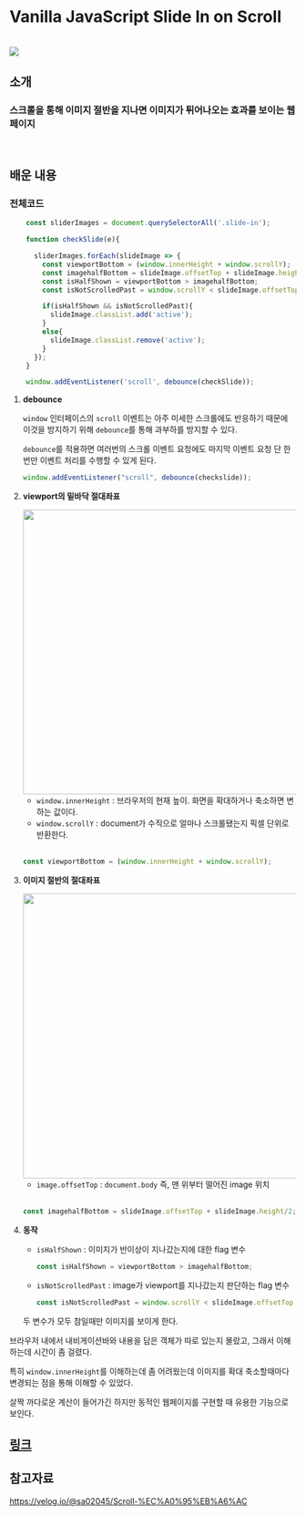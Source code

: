 # Vanilla JavaScript Slide In on Scroll

<br>

<img src="https://im2.ezgif.com/tmp/ezgif-2-de5232f822.gif">

## **소개** 

### 스크롤을 통해 이미지 절반을 지나면 이미지가 튀어나오는 효과를 보이는 웹페이지


<br/>

## **배운 내용**



### 전체코드

```js
    const sliderImages = document.querySelectorAll('.slide-in');

    function checkSlide(e){ 

      sliderImages.forEach(slideImage => {
        const viewportBottom = (window.innerHeight + window.scrollY);
        const imagehalfBottom = slideImage.offsetTop + slideImage.height/2;
        const isHalfShown = viewportBottom > imagehalfBottom;
        const isNotScrolledPast = window.scrollY < slideImage.offsetTop + slideImage.height;

        if(isHalfShown && isNotScrolledPast){
          slideImage.classList.add('active');
        }
        else{
          slideImage.classList.remove('active');
        }
      });
    }

    window.addEventListener('scroll', debounce(checkSlide));
```

1) **debounce**

    `window` 인터페이스의 `scroll` 이벤트는 아주 미세한 스크롤에도 반응하기 때문에 이것을 방지하기 위해 `debounce`를 통해 과부하를 방지할 수 있다.

    `debounce`를 적용하면 여러번의 스크롤 이벤트 요청에도 마지막 이벤트 요청 단 한번만 이벤트 처리를 수행할 수 있게 된다.

    ```js
    window.addEventListener("scroll", debounce(checkslide));
    ```

2) **viewport의 밑바닥 절대좌표**

    <img src="https://velog.velcdn.com/images%2Fsa02045%2Fpost%2Fd7132d1e-7eac-4598-aca8-f23d139b0ec8%2Fver2.png" width="500">

    - `window.innerHeight` : 브라우저의 현재 높이. 화면을 확대하거나 축소하면 변하는 값이다.
    - `window.scrollY` : document가 수직으로 얼마나 스크롤됐는지 픽셀 단위로 반환한다.

    <br/>

    ```js
    const viewportBottom = (window.innerHeight + window.scrollY);
    ```

3) **이미지 절반의 절대좌표**

    <img src="https://velog.velcdn.com/images%2Fsa02045%2Fpost%2F586b99d8-d5e6-4f37-807c-508027acce5e%2Fimage%20halfk.png" width="500">

    <br/>


    -  `image.offsetTop` : `document.body` 즉, 맨 위부터 떨어진 image 위치

    <br/>

    ```js
    const imagehalfBottom = slideImage.offsetTop + slideImage.height/2;
    ```

4) **동작**

    - `isHalfShown` : 이미지가 반이상이 지나갔는지에 대한 flag 변수

        ```js
        const isHalfShown = viewportBottom > imagehalfBottom;
        ```

    - `isNotScrolledPast` : image가 viewport를 지나갔는지 판단하는 flag 변수

        ```js
        const isNotScrolledPast = window.scrollY < slideImage.offsetTop + slideImage.height;
        ```
    두 변수가 모두 참일때만 이미지를 보이게 한다.


브라우저 내에서 내비게이션바와 내용을 담은 객체가 따로 있는지 몰랐고, 그래서 이해하는데 시간이 좀 걸렸다.

특히 `window.innerHeight`를 이해하는데 좀 어려웠는데 이미지를 확대 축소할때마다 변경되는 점을 통해 이해할 수 있었다.

살짝 까다로운 계산이 들어가긴 하지만 동적인 웹페이지를 구현할 때 유용한 기능으로 보인다.

    



## [링크](https://zesty-horse-9c6fa6.netlify.app)

## 참고자료

 https://velog.io/@sa02045/Scroll-%EC%A0%95%EB%A6%AC